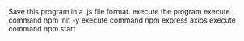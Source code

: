 Save this program in a .js file format.
execute the program 
execute command npm init -y
execute command npm express axios
execute command npm start 
